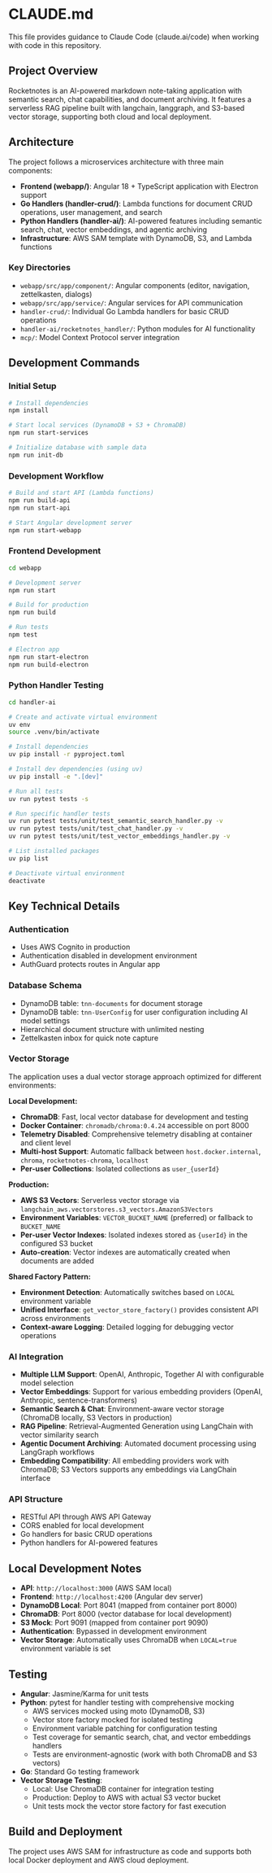 # CLAUDE.md

This file provides guidance to Claude Code (claude.ai/code) when working with code in this repository.

## Project Overview

Rocketnotes is an AI-powered markdown note-taking application with semantic search, chat capabilities, and document archiving. It features a serverless RAG pipeline built with langchain, langgraph, and S3-based vector storage, supporting both cloud and local deployment.

## Architecture

The project follows a microservices architecture with three main components:

- **Frontend (webapp/)**: Angular 18 + TypeScript application with Electron support
- **Go Handlers (handler-crud/)**: Lambda functions for document CRUD operations, user management, and search
- **Python Handlers (handler-ai/)**: AI-powered features including semantic search, chat, vector embeddings, and agentic archiving
- **Infrastructure**: AWS SAM template with DynamoDB, S3, and Lambda functions

### Key Directories

- `webapp/src/app/component/`: Angular components (editor, navigation, zettelkasten, dialogs)
- `webapp/src/app/service/`: Angular services for API communication
- `handler-crud/`: Individual Go Lambda handlers for basic CRUD operations
- `handler-ai/rocketnotes_handler/`: Python modules for AI functionality
- `mcp/`: Model Context Protocol server integration

## Development Commands

### Initial Setup
```bash
# Install dependencies
npm install

# Start local services (DynamoDB + S3 + ChromaDB)
npm run start-services

# Initialize database with sample data
npm run init-db
```

### Development Workflow
```bash
# Build and start API (Lambda functions)
npm run build-api
npm run start-api

# Start Angular development server
npm run start-webapp
```

### Frontend Development
```bash
cd webapp

# Development server
npm run start

# Build for production
npm run build

# Run tests
npm test

# Electron app
npm run start-electron
npm run build-electron
```

### Python Handler Testing
```bash
cd handler-ai

# Create and activate virtual environment
uv env
source .venv/bin/activate

# Install dependencies
uv pip install -r pyproject.toml

# Install dev dependencies (using uv)
uv pip install -e ".[dev]"

# Run all tests
uv run pytest tests -s

# Run specific handler tests
uv run pytest tests/unit/test_semantic_search_handler.py -v
uv run pytest tests/unit/test_chat_handler.py -v
uv run pytest tests/unit/test_vector_embeddings_handler.py -v

# List installed packages
uv pip list

# Deactivate virtual environment
deactivate
```

## Key Technical Details

### Authentication
- Uses AWS Cognito in production
- Authentication disabled in development environment
- AuthGuard protects routes in Angular app

### Database Schema
- DynamoDB table: `tnn-documents` for document storage
- DynamoDB table: `tnn-UserConfig` for user configuration including AI model settings
- Hierarchical document structure with unlimited nesting
- Zettelkasten inbox for quick note capture

### Vector Storage
The application uses a dual vector storage approach optimized for different environments:

**Local Development:**
- **ChromaDB**: Fast, local vector database for development and testing
- **Docker Container**: `chromadb/chroma:0.4.24` accessible on port 8000
- **Telemetry Disabled**: Comprehensive telemetry disabling at container and client level
- **Multi-host Support**: Automatic fallback between `host.docker.internal`, `chroma`, `rocketnotes-chroma`, `localhost`
- **Per-user Collections**: Isolated collections as `user_{userId}`

**Production:**
- **AWS S3 Vectors**: Serverless vector storage via `langchain_aws.vectorstores.s3_vectors.AmazonS3Vectors`
- **Environment Variables**: `VECTOR_BUCKET_NAME` (preferred) or fallback to `BUCKET_NAME`
- **Per-user Vector Indexes**: Isolated indexes stored as `{userId}` in the configured S3 bucket
- **Auto-creation**: Vector indexes are automatically created when documents are added

**Shared Factory Pattern:**
- **Environment Detection**: Automatically switches based on `LOCAL` environment variable
- **Unified Interface**: `get_vector_store_factory()` provides consistent API across environments
- **Context-aware Logging**: Detailed logging for debugging vector operations

### AI Integration
- **Multiple LLM Support**: OpenAI, Anthropic, Together AI with configurable model selection
- **Vector Embeddings**: Support for various embedding providers (OpenAI, Anthropic, sentence-transformers)
- **Semantic Search & Chat**: Environment-aware vector storage (ChromaDB locally, S3 Vectors in production)
- **RAG Pipeline**: Retrieval-Augmented Generation using LangChain with vector similarity search
- **Agentic Document Archiving**: Automated document processing using LangGraph workflows
- **Embedding Compatibility**: All embedding providers work with ChromaDB; S3 Vectors supports any embeddings via LangChain interface

### API Structure
- RESTful API through AWS API Gateway
- CORS enabled for local development
- Go handlers for basic CRUD operations
- Python handlers for AI-powered features

## Local Development Notes

- **API**: `http://localhost:3000` (AWS SAM local)
- **Frontend**: `http://localhost:4200` (Angular dev server)
- **DynamoDB Local**: Port 8041 (mapped from container port 8000)
- **ChromaDB**: Port 8000 (vector database for local development)
- **S3 Mock**: Port 9091 (mapped from container port 9090)
- **Authentication**: Bypassed in development environment
- **Vector Storage**: Automatically uses ChromaDB when `LOCAL=true` environment variable is set

## Testing

- **Angular**: Jasmine/Karma for unit tests
- **Python**: pytest for handler testing with comprehensive mocking
  - AWS services mocked using moto (DynamoDB, S3)
  - Vector store factory mocked for isolated testing
  - Environment variable patching for configuration testing
  - Test coverage for semantic search, chat, and vector embeddings handlers
  - Tests are environment-agnostic (work with both ChromaDB and S3 vectors)
- **Go**: Standard Go testing framework
- **Vector Storage Testing**:
  - Local: Use ChromaDB container for integration testing
  - Production: Deploy to AWS with actual S3 vector bucket
  - Unit tests mock the vector store factory for fast execution

## Build and Deployment

The project uses AWS SAM for infrastructure as code and supports both local Docker deployment and AWS cloud deployment.
